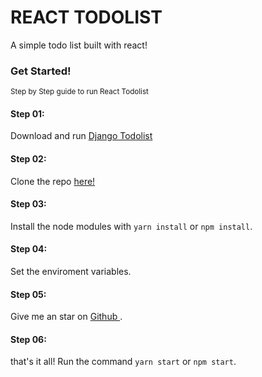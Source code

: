 # REACT TODOLIST

A simple todo list built with react!

### Get Started!

<small>Step by Step guide to run React Todolist</small>

#### Step 01:

Download and run [Django Todolist](https://github.com/AleejandroReyna/django-todolist)

#### Step 02:

Clone the repo [here!](https://github.com/AleejandroReyna/react-todolist)

#### Step 03:

Install the node modules with `yarn install` or `npm install`.

#### Step 04:

Set the enviroment variables.

#### Step 05:

Give me an star on [Github <github></github>](https://github.com/AleejandroReyna/react-todolist).

#### Step 06:

that's it all! Run the command `yarn start` or `npm start`.